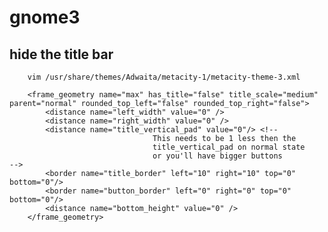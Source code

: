 # gnome3

## hide the title bar

        vim /usr/share/themes/Adwaita/metacity-1/metacity-theme-3.xml
        
        <frame_geometry name="max" has_title="false" title_scale="medium" parent="normal" rounded_top_left="false" rounded_top_right="false">
            <distance name="left_width" value="0" />
            <distance name="right_width" value="0" />
            <distance name="title_vertical_pad" value="0"/> <!-- 
                                    This needs to be 1 less then the
                                    title_vertical_pad on normal state
                                    or you'll have bigger buttons                               -->
            <border name="title_border" left="10" right="10" top="0" bottom="0"/>
            <border name="button_border" left="0" right="0" top="0" bottom="0"/>
            <distance name="bottom_height" value="0" />
        </frame_geometry>
